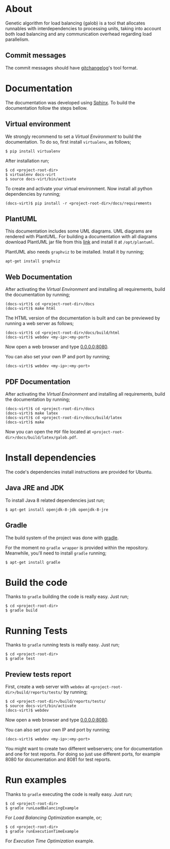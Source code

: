 # About

Genetic algorithm for load balancing (galob) is a tool that allocates
runnables with interdependencies to processing units, taking into account both
load balancing and any communication overhead regarding load parallelism.

## Commit messages

The commit messages should have
[gitchangelog](https://pypi.python.org/pypi/gitchangelog)'s tool format.

# Documentation

The documentation was developed using
[Sphinx](http://www.sphinx-doc.org/en/1.4.9/). To build the documentation follow
the steps bellow.

## Virtual environment

We strongly recommend to set a *Virtual Environment* to build the documentation.
To do so, first install `virtualenv`, as follows;

```
$ pip install virtualenv
```

After installation run;

```
$ cd <project-root-dir>
$ virtualenv docs-virt
$ source docs-virt/bin/activate
```

To create and activate your virtual environment. Now install all python
dependencies by running;

```
(docs-virt)$ pip install -r <project-root-dir>/docs/requirements
```

## PlantUML

This documentation includes some UML diagrams. UML diagrams are rendered with
PlantUML. For building a documentation with all diagrams download PlantUML jar
file from this [link](http://plantuml.com/download) and install it
at `/opt/plantuml`.

PlantUML also needs `graphviz` to be installed. Install it by running;

```
apt-get install graphviz
```

## Web Documentation

After activating the *Virtual Environment* and installing all requirements,
build the documentation by running;

```
(docs-virt)$ cd <project-root-dir>/docs
(docs-virt)$ make html
```

The HTML version of the documentation is built and can be previewed by running a
web server as follows;

```
(docs-virt)$ cd <project-root-dir>/docs/build/html
(docs-virt)$ webdev <my-ip>:<my-port>
```

Now open a web browser and type [0.0.0.0:8080](0.0.0.0:8080).

You can also set your own IP and port by running;

```
(docs-virt)$ webdev <my-ip>:<my-port>
```

## PDF Documentation

After activating the *Virtual Environment* and installing all requirements,
build the documentation by running;

```
(docs-virt)$ cd <project-root-dir>/docs
(docs-virt)$ make latex
(docs-virt)$ cd <project-root-dir>/docs/build/latex
(docs-virt)$ make
```

Now you can open the `PDF` file located at
`<project-root-dir>/docs/build/latex/galob.pdf`.

# Install dependencies

The code's dependencies install instructions are provided for Ubuntu.

## Java JRE and JDK

To install Java 8 related dependencies just run;

```
$ apt-get install openjdk-8-jdk openjdk-8-jre
```

## Gradle

The build system of the project was done with [gradle](https://gradle.org/).

For the moment no `gradle wrapper` is provided within the repository. Meanwhile,
you'll need to install `gradle` running;


```
$ apt-get install gradle
```

# Build the code

Thanks to `gradle` building the code is really easy. Just run;

```
$ cd <project-root-dir>
$ gradle build
```

# Running Tests

Thanks to `gradle` running tests is really easy. Just run;

```
$ cd <project-root-dir>
$ gradle test
```

## Preview tests report

First, create a web server with `webdev` at
`<project-root-dir>/build/reports/tests/` by running;

```
$ cd <project-root-dir>/build/reports/tests/
$ source docs-virt/bin/activate
(docs-virt)$ webdev
```

Now open a web browser and type [0.0.0.0:8080](0.0.0.0:8080).

You can also set your own IP and port by running;

```
(docs-virt)$ webdev <my-ip>:<my-port>
```

You might want to create two different webservers; one for documentation and one
for test reports. For doing so just use different ports, for example 8080 for
documentation and 8081 for test reports.


# Run examples

Thanks to `gradle` executing the code is really easy. Just run;

```
$ cd <project-root-dir>
$ gradle runLoadBalancingExample
```

For *Load Balancing Optimization* example, or;

```
$ cd <project-root-dir>
$ gradle runExecutionTimeExample
```

For *Execution Time Optimization* example.
